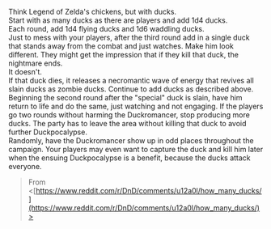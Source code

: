 Think Legend of Zelda's chickens, but with ducks.  
Start with as many ducks as there are players and add 1d4 ducks.  
Each round, add 1d4 flying ducks and 1d6 waddling ducks.  
Just to mess with your players, after the third round add in a single duck that stands away from the combat and just watches. Make him look different. They might get the impression that if they kill that duck, the nightmare ends.  
It doesn't.  
If that duck dies, it releases a necromantic wave of energy that revives all slain ducks as zombie ducks. Continue to add ducks as described above.  
Beginning the second round after the "special" duck is slain, have him return to life and do the same, just watching and not engaging. If the players go two rounds without harming the Duckromancer, stop producing more ducks. The party has to leave the area without killing that duck to avoid further Duckpocalypse.  
Randomly, have the Duckromancer show up in odd places throughout the campaign. Your players may even want to capture the duck and kill him later when the ensuing Duckpocalypse is a benefit, because the ducks attack everyone.
 > From <[https://www.reddit.com/r/DnD/comments/u12a0l/how_many_ducks/](https://www.reddit.com/r/DnD/comments/u12a0l/how_many_ducks/)>